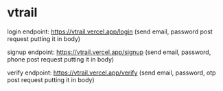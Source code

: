 # vtrail

login endpoint: https://vtrail.vercel.app/login
(send email, password post request putting it in body)

signup endpoint: https://vtrail.vercel.app/signup
(send email, password, phone post request putting it in body)

verify endpoint: https://vtrail.vercel.app/verify
(send email, password, otp post request putting it in body)

